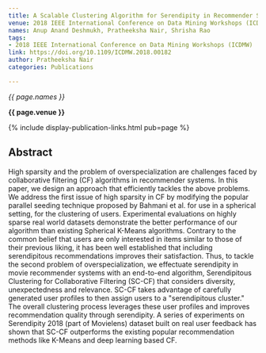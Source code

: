 ```yaml
---
title: A Scalable Clustering Algorithm for Serendipity in Recommender Systems
venue: 2018 IEEE International Conference on Data Mining Workshops (ICDMW)
names: Anup Anand Deshmukh, Pratheeksha Nair, Shrisha Rao
tags:
- 2018 IEEE International Conference on Data Mining Workshops (ICDMW)
link: https://doi.org/10.1109/ICDMW.2018.00182
author: Pratheeksha Nair
categories: Publications

---
```


*{{ page.names }}*

**{{ page.venue }}**

{% include display-publication-links.html pub=page %}

## Abstract

High sparsity and the problem of overspecialization are challenges faced by collaborative filtering (CF) algorithms in recommender systems. In this paper, we design an approach that efficiently tackles the above problems. We address the first issue of high sparsity in CF by modifying the popular parallel seeding technique proposed by Bahmani et al. for use in a spherical setting, for the clustering of users. Experimental evaluations on highly sparse real world datasets demonstrate the better performance of our algorithm than existing Spherical K-Means algorithms. Contrary to the common belief that users are only interested in items similar to those of their previous liking, it has been well established that including serendipitous recommendations improves their satisfaction. Thus, to tackle the second problem of overspecialization, we effectuate serendipity in movie recommender systems with an end-to-end algorithm, Serendipitous Clustering for Collaborative Filtering (SC-CF) that considers diversity, unexpectedness and relevance. SC-CF takes advantage of carefully generated user profiles to then assign users to a "serendipitous cluster." The overall clustering process leverages these user profiles and improves recommendation quality through serendipity. A series of experiments on Serendipity 2018 (part of Movielens) dataset built on real user feedback has shown that SC-CF outperforms the existing popular recommendation methods like K-Means and deep learning based CF.